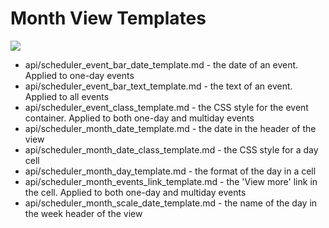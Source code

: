 Month View Templates
==============

<img src="api/month_view_templates.png"/>

- api/scheduler_event_bar_date_template.md - the date of an event. Applied to one-day events
- api/scheduler_event_bar_text_template.md - the text of an event. Applied to all events
- api/scheduler_event_class_template.md - the CSS style for the event container. Applied to both one-day and multiday events
- api/scheduler_month_date_template.md - the date in the header of the view
- api/scheduler_month_date_class_template.md  - the CSS style for a day cell
- api/scheduler_month_day_template.md - the format of the day in a cell
- api/scheduler_month_events_link_template.md - the 'View more' link in the cell. Applied to both one-day and multiday events 
- api/scheduler_month_scale_date_template.md - the name of the day in the week header of the view



